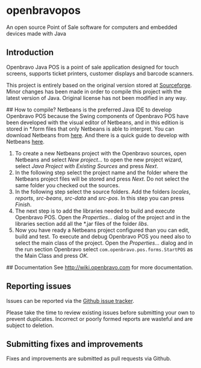 # openbravopos
An open source Point of Sale software for computers and embedded devices made with Java

## Introduction
Openbravo Java POS is a point of sale application designed for touch screens, supports ticket printers, customer displays and barcode scanners.

This project is entirely based on the original version stored at [Sourceforge]( https://sourceforge.net/projects/openbravopos/). Minor changes has been made in order to compile this project with the latest version of Java. Original license has not been modified in any way.

## How to compile?
Netbeans is the preferred Java IDE to develop Openbravo POS because the Swing components of Openbravo POS have been developed with the visual editor of Netbeans, and in this edition is stored in *.form files that only Netbeans is able to interpret.
You can download Netbeans from [here](http://www.netbeans.org). And there is a quick guide to develop with Netbeans [here](http://www.netbeans.org/kb/60/java/quickstart.html).

1. To create a new Netbeans project with the Openbravo sources, open Netbeans and select _New project..._ to open the new project wizard, select _Java Project with Existing Sources_ and press _Next_.
2. In the following step select the project name and the folder where the Netbeans project files will be stored and press _Next_. Do not select the same folder you checked out the sources.
3. In the following step select the source folders. Add the folders _locales_, _reports_, _src-beans_, _src-data_ and _src-pos_. In this step you can press _Finish_.
4. The next step is to add the libraries needed to build and execute Openbravo POS. Open the _Properties..._ dialog of the project and in the libraries section add all the *.jar files of the folder _libs_.
5. Now you have ready a Netbeans project configured than you can edit, build and test. To execute and debug Openbravo POS you need also to select the main class of the project. Open the _Properties..._ dialog and in the run section Openbravo select `com.openbravo.pos.forms.StartPOS` as the Main Class and press _OK_.

## Documentation
See http://wiki.openbravo.com for more documentation.

## Reporting issues
Issues can be reported via the [Github issue tracker](https://github.com/iMartinezMateu/openbravo-pos/issues). 

Please take the time to review existing issues before submitting your own to prevent duplicates. Incorrect or poorly formed reports are wasteful and are subject to deletion.

## Submitting fixes and improvements
Fixes and improvements are submitted as pull requests via Github. 

